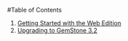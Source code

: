 #Table of Contents
1. [Getting Started with the Web Edition](install/gettingStartedWithWebEdition.md)
2. [Upgrading to GemStone 3.2](upgrade/upgradeToGemStone3.2.md)
